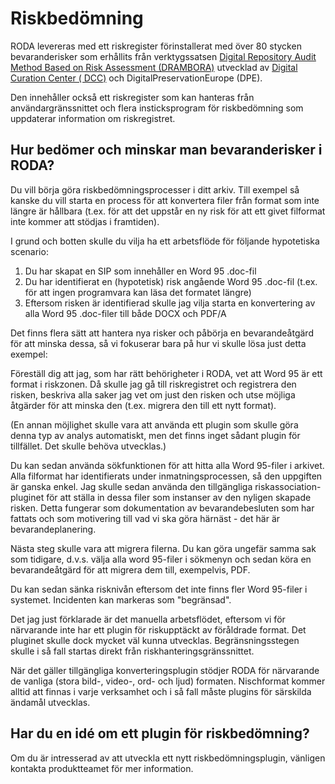 # Riskbedömning

RODA levereras med ett riskregister förinstallerat med över 80 stycken bevaranderisker som erhållits från verktygssatsen [Digital Repository Audit Method Based on Risk Assessment (DRAMBORA)](http://www.repositoryaudit.eu) utvecklad av [Digital Curation Center ( DCC)](http://www.dcc.ac.uk) och DigitalPreservationEurope (DPE).

Den innehåller också ett riskregister som kan hanteras från användargränssnittet och flera insticksprogram för riskbedömning som uppdaterar information om riskregistret.

## Hur bedömer och minskar man bevaranderisker i RODA?

Du vill börja göra riskbedömningsprocesser i ditt arkiv. Till exempel så kanske du vill starta en process för att konvertera filer från format som inte längre är hållbara (t.ex. för att det uppstår en ny risk för att ett givet filformat inte kommer att stödjas i framtiden).

I grund och botten skulle du vilja ha ett arbetsflöde för följande hypotetiska scenario:

1. Du har skapat en SIP som innehåller en Word 95 .doc-fil
1. Du har identifierat en (hypotetisk) risk angående Word 95 .doc-fil (t.ex. för att ingen programvara kan läsa det formatet längre)
1. Eftersom risken är identifierad skulle jag vilja starta en konvertering av alla Word 95 .doc-filer till både DOCX och PDF/A

Det finns flera sätt att hantera nya risker och påbörja en bevarandeåtgärd för att minska dessa, så vi fokuserar bara på hur vi skulle lösa just detta exempel:

Föreställ dig att jag, som har rätt behörigheter i RODA, vet att Word 95 är ett format i riskzonen. Då skulle jag gå till riskregistret och registrera den risken, beskriva alla saker jag vet om just den risken och utse möjliga åtgärder för att minska den (t.ex. migrera den till ett nytt format).

(En annan möjlighet skulle vara att använda ett plugin som skulle göra denna typ av analys automatiskt, men det finns inget sådant plugin för tillfället. Det skulle behöva utvecklas.)

Du kan sedan använda sökfunktionen för att hitta alla Word 95-filer i arkivet. Alla filformat har identifierats under inmatningsprocessen, så den uppgiften är ganska enkel. Jag skulle sedan använda den tillgängliga riskassociation-pluginet för att ställa in dessa filer som instanser av den nyligen skapade risken. Detta fungerar som dokumentation av bevarandebesluten som har fattats och som motivering till vad vi ska göra härnäst - det här är bevarandeplanering.

Nästa steg skulle vara att migrera filerna. Du kan göra ungefär samma sak som tidigare, d.v.s. välja alla word 95-filer i sökmenyn och sedan köra en bevarandeåtgärd för att migrera dem till, exempelvis, PDF.

Du kan sedan sänka risknivån eftersom det inte finns fler Word 95-filer i systemet. Incidenten kan markeras som "begränsad".

Det jag just förklarade är det manuella arbetsflödet, eftersom vi för närvarande inte har ett plugin för riskupptäckt av föråldrade format. Det pluginet skulle dock mycket väl kunna utvecklas. Begränsningsstegen skulle i så fall startas direkt från riskhanteringsgränssnittet.

När det gäller tillgängliga konverteringsplugin stödjer RODA för närvarande de vanliga (stora bild-, video-, ord- och ljud) formaten. Nischformat kommer alltid att finnas i varje verksamhet och i så fall måste plugins för särskilda ändamål utvecklas.

## Har du en idé om ett plugin för riskbedömning?

Om du är intresserad av att utveckla ett nytt riskbedömningsplugin, vänligen kontakta produktteamet för mer information.
